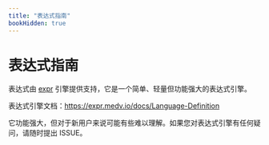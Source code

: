```yaml
---
title: "表达式指南"
bookHidden: true
---
```


# 表达式指南

表达式由 [expr](https://github.com/antonmedv/expr) 引擎提供支持，它是一个简单、轻量但功能强大的表达式引擎。

表达式引擎文档：https://expr.medv.io/docs/Language-Definition

它功能强大，但对于新用户来说可能有些难以理解。如果您对表达式引擎有任何疑问，请随时提出 ISSUE。
